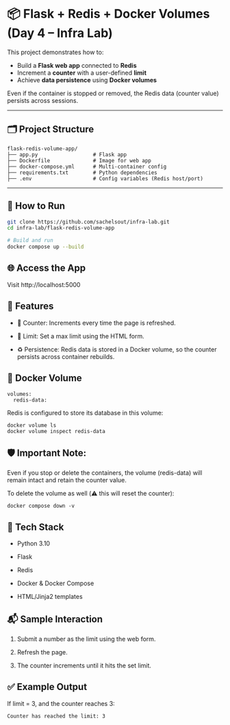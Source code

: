 # 📦 Flask + Redis + Docker Volumes (Day 4 – Infra Lab)

This project demonstrates how to:
- Build a **Flask web app** connected to **Redis**
- Increment a **counter** with a user-defined **limit**
- Achieve **data persistence** using **Docker volumes**

Even if the container is stopped or removed, the Redis data (counter value) persists across sessions.

---

## 🗂️ Project Structure


```plaintext
flask-redis-volume-app/
├── app.py                  # Flask app
├── Dockerfile              # Image for web app
├── docker-compose.yml      # Multi-container config
├── requirements.txt        # Python dependencies
├── .env                    # Config variables (Redis host/port)
```


---

## 🚀 How to Run

```bash
git clone https://github.com/sachelsout/infra-lab.git
cd infra-lab/flask-redis-volume-app

# Build and run
docker compose up --build
```

## 🌐 Access the App
Visit http://localhost:5000

## 🧪 Features
- 🧮 Counter: Increments every time the page is refreshed.

- 🎯 Limit: Set a max limit using the HTML form.

- ♻️ Persistence: Redis data is stored in a Docker volume, so the counter persists across container rebuilds.

## 🔧 Docker Volume
```
volumes:
  redis-data:
```
Redis is configured to store its database in this volume:
```
docker volume ls
docker volume inspect redis-data
```

## 🛡️ Important Note:
Even if you stop or delete the containers, the volume (redis-data) will remain intact and retain the counter value.

To delete the volume as well (⚠️ this will reset the counter):
```
docker compose down -v
```


## 🧱 Tech Stack
- Python 3.10

- Flask

- Redis

- Docker & Docker Compose

- HTML/Jinja2 templates

## 📬 Sample Interaction
1. Submit a number as the limit using the web form.

2. Refresh the page.

3. The counter increments until it hits the set limit.

## ✅ Example Output
If limit = 3, and the counter reaches 3:
```
Counter has reached the limit: 3
```